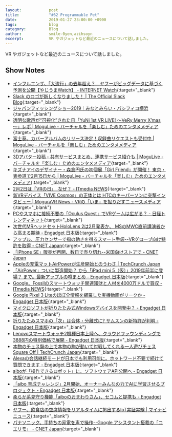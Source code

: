 ```yaml
---
layout:            post
title:             "#62 Programmable Pet"
date:              2019-01-27 23:00:00 +0900
tags:              blog
category:          Blog
author:            smile-0yen,azihsoyn
excerpt:           VR やガジェットなど最近のニュースについて話しました。
---
```

VR やガジェットなど最近のニュースについて話しました。

## Show Notes
- [インフルエンザ、「大流行」の去年超え？　ヤフーがビッグデータに基づく予測を公開【やじうまWatch】 \- INTERNET Watch](https://internet.watch.impress.co.jp/docs/yajiuma/1165894.html){:target="_blank"}
- [Slack のロゴが新しくなりました！ \| The Official Slack Blog](https://slackhq.com/intl-ja-jp-slack-new-logo){:target="_blank"}
- [ジャパンフィッシングショー2019｜みなとみらい・パシフィコ横浜](https://www.fishingshow.jp/){:target="_blank"}
- [透明な歌声が“可視化”された日「YuNi 1st VR LIVE\! ～VeRy Merry X’mas～」レポ \| MoguLive \- バーチャルを「楽しむ」ためのエンタメメディア](https://www.moguravr.com/yuni-1st-vr-live-2/){:target="_blank"}
- [富士葵、カバーアルバムのリリース決定！収録曲リクエストも受付中 \| MoguLive \- バーチャルを「楽しむ」ためのエンタメメディア](https://www.moguravr.com/vtuber-fuji-aoi-13/){:target="_blank"}
- [3Dアバター投稿・共有サービスまとめ、連携サービス紹介も \| MoguLive \- バーチャルを「楽しむ」ためのエンタメメディア](https://www.moguravr.com/3d-avatar-post-share-summary/){target="_blank"}
- [キズナアイのデザイナー・森倉円氏の初個展「Girl Friend」が開催！ 東京・表参道で2月15日から \| MoguLive \- バーチャルを「楽しむ」ためのエンタメメディア](https://www.moguravr.com/morikura-en-exhibition/){:target="_blank"}
- [2月2日は「VRの日」　なぜ？ \- ITmedia NEWS](http://www.itmedia.co.jp/news/articles/1901/16/news112.html){:target="_blank"}
- [新VRデバイス「VIVE Cosmos」の正体とは HTCのキーパーソンに突撃インタビュー \| MoguraVR News \- VRの「いま」を掘りだすニュースメディア](https://www.moguravr.com/vive-cosmos-interview/){:target="_blank"}
- [PCやスマホに接続不要の「Oculus Quest」でVRゲームは広がる？ \- 日経トレンディネット](https://trendy.nikkeibp.co.jp/atcl/pickup/15/1003590/011002047/){:target="_blank"}
- [次世代MRヘッドセットHoloLens 2は2月発表か、 MSのMWC直前講演者から高まる期待 \- Engadget 日本版](https://japanese.engadget.com/2019/01/17/mr-hololens-2-2-ms-mwc/){:target="_blank"}
- [アップル、圧力センサーで指の動きを得るスマート手袋\-\-VRグローブ向け特許を取得 \- CNET Japan](https://japan.cnet.com/article/35131537/){:target="_blank"}
- [「iPhone SE」販売が再開、数日で売り切れ\-\-米国向けストアで \- CNET Japan](https://japan.cnet.com/article/35131572/)
- [Appleの充電マットAirPowerが生産開始とのうわさ \| TechCrunch Japan](https://jp.techcrunch.com/2019/01/15/2019-01-14-rumor-suggests-apples-airpower-mat-has-finally-gone-into-production/)
- [「AirPower」ついに製造開始？ から「iPad mini 5（仮）」2019年前半に登場？ まで。最新アップルの噂まとめ \- Engadget 日本版](https://japanese.engadget.com/2019/01/19/airpower-ipad-mini-5-2019/){:target="_blank"}
- [Google、Fossilのスマートウォッチ関連知財と人材を4000万ドルで買収 \- ITmedia NEWS](http://www.itmedia.co.jp/news/articles/1901/18/news067.html){:target="_blank"}
- [Google Pixel 3 Liteのほぼ全情報を網羅した実機動画がリークか \- Engadget 日本版](https://japanese.engadget.com/2019/01/17/google-pixel-3-lite/){:target="_blank"}
- [マイクロソフトが折りたたみ式Windowsデバイスを開発中？ \- Engadget 日本版](https://japanese.engadget.com/2019/01/16/windows/){:target="_blank"}
- [折りたたみスマホの「次」は合体・分離式に? サムスンの新特許が判明 \- Engadget 日本版](https://japanese.engadget.com/2019/01/16/Samsung-docking/){:target="_blank"}
- [Lenovoスマートウォッチ2機種日本上陸へ、クラウドファウンディングで3888円の特別価格で展開 \- Engadget 日本版](https://japanese.engadget.com/2019/01/18/lenovo-2-3888/){:target="_blank"}
- [本物のチェス盤の上で本物の駒が動いて対戦してくれる一人遊びチェスSquare Off \| TechCrunch Japan](https://jp.techcrunch.com/2019/01/16/2019-01-15-the-square-off-chess-board-melds-the-classical-with-the-robotic/){:target="_blank"}
- [Alexaの会話継続モードが日本でも利用可能に。ホットワード不要で続けて質問できます \- Engadget 日本版](https://japanese.engadget.com/2019/01/22/alexa/){:target="_blank"}
- [aiboが「操作できるロボット」に、ソフトウェアAPI公開へ \- Engadget 日本版](https://japanese.engadget.com/2019/01/23/aibo-api/){:target="_blank"}
- [「aibo 育成チャレンジ」2月開始、オーナーみんなの力でAIに学習させるプロジェクト \- Engadget 日本版](https://japanese.engadget.com/2019/01/23/aibo-2-ai/){:target="_blank"}
- [柔らか系見守り機能「aiboのおまわりさん」、セコムと提携も \- Engadget 日本版](https://japanese.engadget.com/2019/01/22/aibo/){:target="_blank"}
- [ヤフー、飲食店の空席情報をリアルタイムに掲出するIoT実証実験 \| マイナビニュース](https://news.mynavi.jp/article/20190122-760274/){:target="_blank"}
- [パナソニック、手持ちの家電を声で操作\-\-Google アシスタント搭載の「コエリモ」 \- CNET Japan](https://japan.cnet.com/article/35131691/){:target="_blank"}
